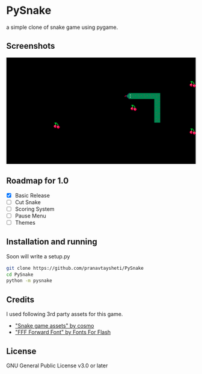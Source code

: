 # PySnake

a simple clone of snake game using pygame.

## Screenshots

![Screenshot of game](screenshots/screenshot-1.png)

## Roadmap for 1.0

- [x] Basic Release
- [ ] Cut Snake
- [ ] Scoring System
- [ ] Pause Menu
- [ ] Themes

## Installation and running

Soon will write a setup.py

```bash
git clone https://github.com/pranavtaysheti/PySnake
cd PySnake
python -m pysnake
```

## Credits

I used following 3rd party assets for this game.

- ["Snake game assets" by cosmo](https://cosme.itch.io/snake)
- ["FFF Forward Font" by Fonts For Flash](https://www.1001fonts.com/fff-forward-font.html)

## License

GNU General Public License v3.0 or later
